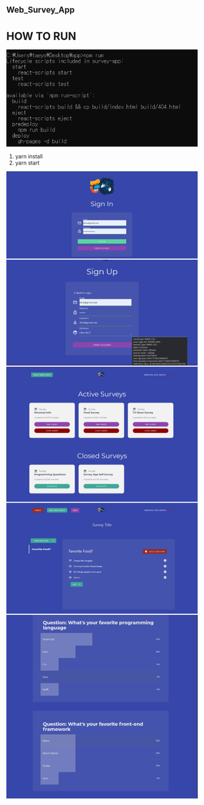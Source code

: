 ## Web_Survey_App
# HOW TO RUN 

![](Images/execution.png)
1. yarn install  
2. yarn start 

![](Images/image1.png)
![](Images/image2.png)
![](Images/image3.png)
![](Images/image4.png)
![](Images/image5.png)
